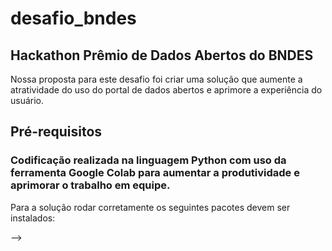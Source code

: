# desafio_bndes
## Hackathon Prêmio de Dados Abertos do BNDES

Nossa proposta para este desafio foi criar uma solução que aumente a atratividade do uso do portal de dados abertos e aprimore a experiência do usuário.

## Pré-requisitos

### Codificação realizada na linguagem Python com uso da ferramenta Google Colab para aumentar a produtividade e aprimorar o trabalho em equipe.
Para a solução rodar corretamente os seguintes pacotes devem ser instalados:

--> 

